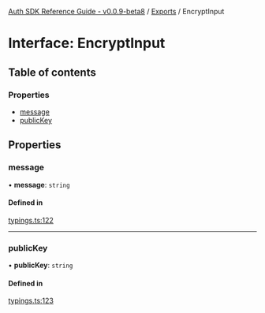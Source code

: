 [Auth SDK Reference Guide - v0.0.9-beta8](../README.md) / [Exports](../modules.md) / EncryptInput

# Interface: EncryptInput

## Table of contents

### Properties

- [message](EncryptInput.md#message)
- [publicKey](EncryptInput.md#publickey)

## Properties

### message

• **message**: `string`

#### Defined in

[typings.ts:122](https://github.com/arcana-network/auth/blob/0d1ad75/src/typings.ts#L122)

---

### publicKey

• **publicKey**: `string`

#### Defined in

[typings.ts:123](https://github.com/arcana-network/auth/blob/0d1ad75/src/typings.ts#L123)
